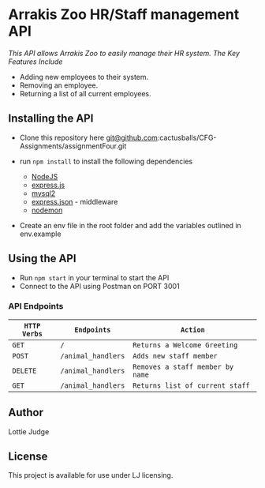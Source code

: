 # Arrakis Zoo HR/Staff management API  

_This API allows Arrakis Zoo to easily manage their HR system._
_The Key Features Include_
 - Adding new employees to their system.
 - Removing an employee. 
 - Returning a list of all current employees.

## Installing the API 

- Clone this repository here git@github.com:cactusballs/CFG-Assignments/assignmentFour.git
- run `npm install` to install the following dependencies
  - [NodeJS](https://nodejs.org/en)
  - [express.js](https://expressjs.com)
  - [mysql2](https://www.npmjs.com/package/mysql2) 
  - [express.json](https://www.geeksforgeeks.org/express-js-express-json-function/) - middleware 
  - [nodemon](https://www.npmjs.com/package/nodemon)
  
- Create an env file in the root folder and add the variables outlined in env.example
  
## Using the API 
 - Run `npm start` in your terminal to start the API
 - Connect to the API using Postman on PORT 3001 

### API Endpoints

| `HTTP Verbs` | `Endpoints` | `Action` |
| --- | --- | --- |
| `GET` | `/` | `Returns a Welcome Greeting` |
| `POST` | `/animal_handlers` | `Adds new staff member` |
| `DELETE` | `/animal_handlers` | `Removes a staff member by name` |
| `GET` | `/animal_handlers` | `Returns list of current staff` |


## Author 
Lottie Judge 

## License
This project is available for use under LJ licensing.